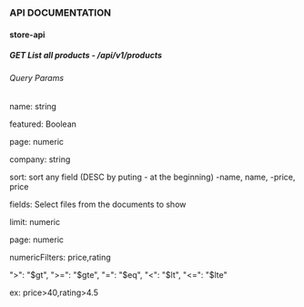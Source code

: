 ### API DOCUMENTATION

#### store-api

##### GET List all products - /api/v1/products

###### Query Params

name: string

featured: Boolean

page: numeric

company: string

sort: sort any field (DESC by puting - at the beginning)
-name, name, -price, price

fields: Select files from the documents to show

limit: numeric

page: numeric

numericFilters: price,rating

">": "$gt",
">=": "$gte",
"=": "$eq",
"<": "$lt",
"<=": "$lte"

ex: price>40,rating>4.5
